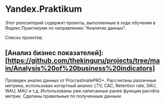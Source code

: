 # Yandex.Praktikum
Этот репозиторий содержит проекты, выполненные в ходе обучения в Яндекс.Практикуме по направлению "Аналитик данных".

Список проектов:
## [Анализ бизнес показателей]:[https://github.com/thekinguru/projects/tree/main/Analysis%20of%20business%20indicators]

[Текст ссылки]:[https://github.com/thekinguru/projects/tree/main/Analysis%20of%20business%20indicators]

Проведен анализ данных от ProcrastinatePRO+.
Рассчитаны различные метрики, использован когортный анализ: LTV, CAC, Retention rate, DAU, WAU, MAU и т.д. Использованы уже написанные ранее функции расчёта метрик. Сделаны правильные по полученным данным.
